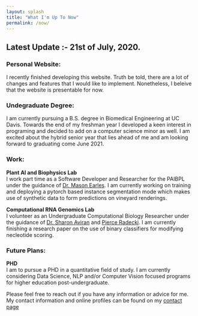 ```yaml
---
layout: splash
title: "What I'm Up To Now"
permalink: /now/
---
```

## Latest Update :- 21st of July, 2020.
### Personal Website:
I recently finished developing this website. Truth be told, there are a lot of changes and features that I would like to implement. Nonetheless, I beleive that the website is presentable for now. 

### Undegraduate Degree:
I am currently pursuing a B.S. degree in Biomedical Engineering at UC Davis. Towards the end of my freshman year I developed a keen interest in programing and decided to add on a computer science minor as well. I am excited about the hybrid senior year that lies ahead of me and am looking forward to graduating come June 2021.

### Work:
__Plant AI and Biophysics Lab__  
I work part time as a Software Developer and Researcher for the PAIBPL under the guidance of [Dr. Mason Earles](https://bae.ucdavis.edu/people/mason-earles). I am currently working on training and deploying a pytorch based instance segmentation mode which makes use of synthetic data to form predictions on vineyard renderings.


__Computational RNA Genomics Lab__  
I volunteer as an Undergraduate Computational Biology Researcher under the guidance of [Dr. Sharon Aviran](https://bme.ucdavis.edu/people/sharon-aviran) and [Pierce Radecki](https://www.linkedin.com/in/pierce-radecki/). I am currently finishing a research paper on the use of binary classifiers for modifying necleotide scoring. 

### Future Plans:  
__PHD__  
I am to pursue a PHD in a quantitative field of study. I am currently considering Data Science, NLP and/or Computer Vision focused programs for higher education post-undergraduate.

Please feel free to reach out if you have any information or advice for me. My contact information and online profiles can be found on my [contact page](/contact)
